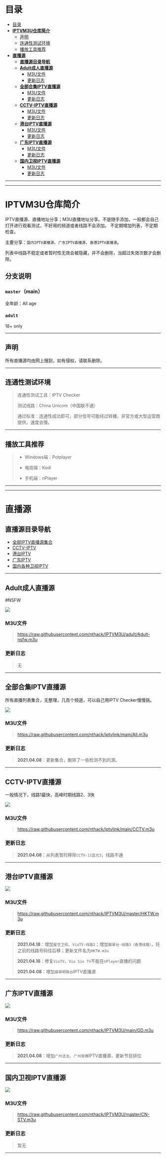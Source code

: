 # 目录
- [目录](#目录)
- [**IPTVM3U仓库简介**](#iptvm3u仓库简介)
  - [声明](#声明)
  - [连通性测试环境](#连通性测试环境)
  - [播放工具推荐](#播放工具推荐)
- [**直播源**](#直播源)
  - [**直播源目录导航**](#直播源目录导航)
  - [**Adult成人直播源**](#Adult成人直播源)
    - [M3U文件](#m3u文件)
    - [更新日志](#更新日志)
  - [**全部合集IPTV直播源**](#全部合集iptv直播源)
    - [M3U文件](#m3u文件-1)
    - [更新日志](#更新日志-1)
  - [**CCTV-IPTV直播源**](#cctv-iptv直播源)
    - [M3U文件](#m3u文件-2)
    - [更新日志](#更新日志-2)
  - [**港台IPTV直播源**](#港台iptv直播源)
    - [M3U文件](#m3u文件-3)
    - [更新日志](#更新日志-3)
  - [**广东IPTV直播源**](#广东iptv直播源)
    - [M3U文件](#m3u文件-4)
    - [更新日志](#更新日志-4)
  - [**国内卫视IPTV直播源**](#国内卫视iptv直播源)
    - [M3U文件](#m3u文件-5)
    - [更新日志](#更新日志-5)

  
---
---

# **IPTVM3U仓库简介**
IPTV直播源、直播地址分享；M3U直播地址分享。不是随手添加，一般都会自己打开进行观看测试，不好用的频道或者线路不会添加。
不定期增加列表，不定期检查。

主要分享：`国内IPTV直播源`、`广东IPTV直播源`、`香港IPTV直播源`。

列表中线路不稳定或者暂时性无效会被隐藏，并不会删除，当超过失效次数才会删除。


## 分支说明
### `master`（main）
全年龄：All age

### `adult`
18+ only



---



## 声明
所有直播源均由网上搜刮，如有侵权，请联系删除。



---



## 连通性测试环境
> 连通性测试工具：IPTV Checker 
> 
> 测试线路：China Unicom（中国联不通）
> 
> 通过标准：连通性成功即可，部分信号可能经过转播，非官方或大型运营商提供，速度会慢。



---



## 播放工具推荐
> * Windows端：Potplayer
> 
> * 电视端：Kodi
> 
> * 手机端：nPlayer




---
---




# **直播源**
## **直播源目录导航**
* [全部IPTV直播源集合](#全部合集IPTV直播源)
* [CCTV-IPTV](#CCTV-IPTV直播源)
* [港台IPTV](#港台IPTV直播源)
* [广东IPTV](#广东IPTV直播源)
* [国内各种卫视IPTV](#国内卫视IPTV直播源)



---




## **Adult成人直播源**
#NSFW

![](https://img.shields.io/badge/%E6%9B%B4%E6%96%B0%E6%97%A5%E6%9C%9F-2021.05.03-brightgreen?style=for-the-badge)

### M3U文件
> https://raw.githubusercontent.com/nthack/IPTVM3U/adult/Adult-nsfw.m3u

### 更新日志
> 无




---





## **全部合集IPTV直播源**
所有直播列表集合，无整理，几百个频道，可以自己用IPTV Checker慢慢挑。

![](https://img.shields.io/badge/%E6%9B%B4%E6%96%B0%E6%97%A5%E6%9C%9F-2021.04.08-brightgreen?style=for-the-badge)


### M3U文件
> https://raw.githubusercontent.com/nthack/iptvlink/main/All.m3u


### 更新日志
> **2021.04.08**：更新集合，删除了一些检测不到的源。


---



## **CCTV-IPTV直播源**
一般情况下，线路1最快，高峰时期线路2、3快

![](https://img.shields.io/badge/%E6%9B%B4%E6%96%B0%E6%97%A5%E6%9C%9F-2021.05.03-brightgreen?style=for-the-badge)

### M3U文件
> https://raw.githubusercontent.com/nthack/iptvlink/main/CCTV.m3u

### 更新日志
> **2021.04.08**：从列表暂时移除`CCTV-11蓝光3`，线路不通



---



## **港台IPTV直播源**

![](https://img.shields.io/badge/%E6%9B%B4%E6%96%B0%E6%97%A5%E6%9C%9F-2021.05.03-brightgreen?style=for-the-badge)

### M3U文件
> https://raw.githubusercontent.com/nthack/IPTVM3U/master/HKTW.m3u

### 更新日志
> **2021.04.18**：增加`星空卫视`、`ViuTV-线路2`；增加`翡翠台-线路3（香港线路）`，将之前的线路号码往后移；更新文件名为`HKTW.m3u`
> 
> **2021.04.16**：修复`ViuTV`、`Viu Six TV`不能在`nPlayer`直播的问题
>
> **2021.04.08**：增加`翡翠明珠台`IPTV直播源




---



## **广东IPTV直播源**
![](https://img.shields.io/badge/%E6%9B%B4%E6%96%B0%E6%97%A5%E6%9C%9F-2021.05.03-brightgreen?style=for-the-badge)

### M3U文件
> https://raw.githubusercontent.com/nthack/IPTVM3U/main/GD.m3u

### 更新日志
> **2021.04.08**：增加`广州法治`、`广州竞赛`IPTV直播源，更新节目排位



---



## **国内卫视IPTV直播源**
![](https://img.shields.io/badge/%E6%9B%B4%E6%96%B0%E6%97%A5%E6%9C%9F-2021.05.03-brightgreen?style=for-the-badge)

### M3U文件
> https://raw.githubusercontent.com/nthack/IPTVM3U/master/CN-STV.m3u

### 更新日志
> 暂无



---

